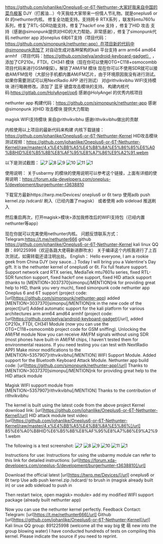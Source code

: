https://github.com/johanlike/Oneplus6-or-6T-Nethunter-大家好我来自中国的菜鸟极客 DJY（打酱油...）今天我给大家带来一份情人节礼物。就是oneplus6 or 6t 的nethunter内核。
修复全功能支持。支持网卡 RTX系列 ，联发科mtu7601u系列，修复了RTL-SDR功能支持，修复了hackrf one 支持 ，修复了HID 攻击 支持（感谢@simonpunk提供对HID的大力帮助，非常感谢），修复了simonpunk代码 nethunter app 对oneplus 6和6T支持（项目代码：https://github.com/simonpunk/nethunter-app）在项目新的代码中@simonpunk添加了
对自动生成对各种架构的kali 平台支持 arm arm64 amd64 armhf （项目代码：https://github.com/pelya/android-keyboard-gadget） ，添加了CP210x，FTDI，CH341 模块（现在你可以使用OTG+C118+osmocombb项目代码来进行GSM嗅探）。解锁了AM/FM 模块 现在你可以不使用SDR就可以接收AM/FM信号（大部分手机都内置AM/FM芯片，由于环境原因我没有进行测试。如果你需要测试可以用NextRadio APP 进行测试）
对@rithvikvibhu WIFI支持模块 进行略微修改。添加了 蓝牙 键盘攻击模块的支持。
构建内核代码:https://gitlab.com/HolyAngel/op6 感谢@HolyAngel 的优秀内核项目

nethunter app 构建代码：https://github.com/simonpunk/nethunter-app 感谢@simonpunk 对HID 攻击模块 提供大力帮助

magisk WIFI支持模块 来自@rithvikvibhu 感谢rithvikvibhu做出的贡献

内核使用以上项目的最新代码来构建
内核下载链接：https://github.com/johanlike/Oneplus6-or-6T-Nethunter-Kernel
HID攻击模块测试视频：https://github.com/johanlike/Oneplus6-or-6T-Nethunter-Kernel/raw/master/4.x%E4%BB%A5%E4%B8%8A%E5%86%85%E6%A0%B8HID%E6%B5%8B%E8%AF%95%E8%A7%86%E9%A2%91.webm

以下是测试截图：
![7](https://raw.githubusercontent.com/johanlike/Oneplus6-or-6T-Nethunter-Kernel/master/Screenshot_20190214-234924.jpg)
![8](https://raw.githubusercontent.com/johanlike/Oneplus6-or-6T-Nethunter-Kernel/blob/master/Screenshot_20190214-234952.jpg)
![9](https://raw.githubusercontent.com/johanlike/Oneplus6-or-6T-Nethunter-Kernel/blob/master/Screenshot_20190214-235038.jpg)
![10](https://raw.githubusercontent.com/johanlike/Oneplus6-or-6T-Nethunter-Kernel/blob/master/Screenshot_20190214-235114.jpg)
![11](https://raw.githubusercontent.com/johanlike/Oneplus6-or-6T-Nethunter-Kernel/blob/master/Screenshot_20190214-235217.jpg)
![1](https://raw.githubusercontent.com/johanlike/Oneplus6-or-6T-Nethunter-Kernel/blob/master/Screenshot_20190214-235240.jpg)

使用说明：
关于usbarmy 的模块的使用说明可以参考这个链接，上面有详细的使用说明：https://forum.xda-developers.com/oneplus-5/development/burgerhunter-t3638810

下载官方最新https://twrp.me/Devices/ oneplus6 or 6t twrp
使用adb push kernel.zip  /sdcard/   刷入（已经内置了magisk） 或者使用 adb sideload 推送刷入

然后重启两次，打开magisk>模块>添加我修改后的WIFI支持包（已经内置nethunter等app）

现在你就可以完美使用nethunter内核。
问题反馈联系方式：Telegram:https://t.me/nethunter666 
github https://github.com/johanlike/Oneplus6-or-6T-Nethunter-Kernel
kali linux QQ群：891225998（欢迎各路大佬萌新进群吹水）
关于编译这个内核我进行了上百次测试，如需转载还请注明出处。
English：
Hello everyone, I am a rookie geek from China DJY (soy sauce...) Today I will bring you a Valentine's Day gift. It is the nethunter kernel of oneplus6 or 6t.
Fix full feature support. Support network card RTX series, MediaTek mtu7601u series, fixed RTL-SDR function support, fixed hackrf one support, fixed HID attack support (thanks to [MENTION=3037370]simonpu[/MENTION]nk for providing great help to HID, thank you very much), fixed simonpunk code nethunter app Oneplus 6 and 6T support (project code: [url]https://github.com/simonpunk/nethunter-app) added [MENTION=3037370]simonpu[/MENTION]nk in the new code of the project[/url]
Added automatic support for the kali platform for various architectures arm arm64 amd64 armhf (project code: [url]https://github.com/pelya/android-keyboard-gadget)[/url], added CP210x, FTDI, CH341 Module (now you can use the OTG+C118+osmocombb project code for GSM sniffing). Unlocking the AM/FM module Now you can receive AM/FM signals without using SDR (most phones have built-in AM/FM chips, I haven't tested them for environmental reasons. If you need testing you can test with NextRadio APP)
Make minor modifications to the [MENTION=5357907]rithvikvibhu[/MENTION] WIFI Support Module. Added support for the Bluetooth Keyboard Attack Module.
Nethunter app build code: [url]https://github.com/simonpunk/nethunter-app[/url] Thanks to [MENTION=3037370]simonpu[/MENTION]nk for providing great help to the HID attack module

Magisk WIFI support module from [MENTION=5357907]rithvikvibhu[/MENTION] Thanks to the contribution of rithvikvibhu

The kernel is built using the latest code from the above project
Kernel download link: [url]https://github.com/johanlike/Oneplus6-or-6T-Nethunter-Kernel[/url]
HID attack module test video: [url]https://github.com/johanlike/Oneplus6-or-6T-Nethunter-Kernel/raw/master/4.x%E4%BB%A5%E4%B8%8A%E5%86%[/url] 85%E6%A0%B8HID%E6%B5%8B%E8%AF%95%E8%A7%86%E9%A2%91.webm

The following is a test screenshot:
![7](https://raw.githubusercontent.com/johanlike/Oneplus6-or-6T-Nethunter-Kernel/master/Screenshot_20190214-234924.jpg)
![8](https://raw.githubusercontent.com/johanlike/Oneplus6-or-6T-Nethunter-Kernel/blob/master/Screenshot_20190214-234952.jpg)
![9](https://raw.githubusercontent.com/johanlike/Oneplus6-or-6T-Nethunter-Kernel/blob/master/Screenshot_20190214-235038.jpg)
![10](https://raw.githubusercontent.com/johanlike/Oneplus6-or-6T-Nethunter-Kernel/blob/master/Screenshot_20190214-235114.jpg)
![11](https://raw.githubusercontent.com/johanlike/Oneplus6-or-6T-Nethunter-Kernel/blob/master/Screenshot_20190214-235217.jpg)
![1](https://raw.githubusercontent.com/johanlike/Oneplus6-or-6T-Nethunter-Kernel/blob/master/Screenshot_20190214-235240.jpg)

Instructions for use:
Instructions for using the usbarmy module can refer to this link for detailed instructions: [url]https://forum.xda-developers.com/oneplus-5/development/burgerhunter-t3638810[/url]

Download the official latest [url]https://twrp.me/Devices/[/url] oneplus6 or 6t twrp
Use adb push kernel.zip /sdcard/ to brush in (magisk already built in) or use adb sideload to push in

Then restart twice, open magisk> module> add my modified WIFI support package (already built nethunter app)

Now you can use the nethunter kernel perfectly.
Feedback Contact: Telegram: [url]https://t.me/nethunter666[/url]
Github [url]https://github.com/johanlike/Oneplus6-or-6T-Nethunter-Kernel[/url]
Kali linux QQ group: 891225998 (welcome all the way big 佬 萌 new into the group blowing water)
I have conducted hundreds of tests on compiling this kernel. Please indicate the source if you need to reprint.

